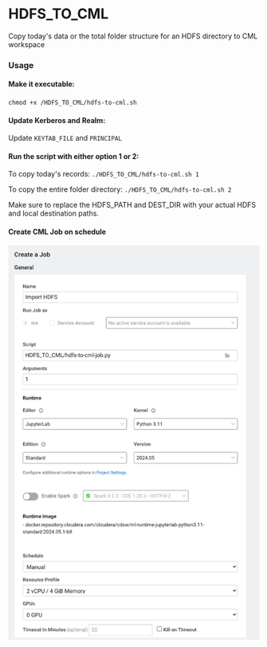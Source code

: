 # HDFS_TO_CML
Copy today's data or the total folder structure for an HDFS directory to CML workspace
### Usage

#### Make it executable:
`chmod +x /HDFS_TO_CML/hdfs-to-cml.sh`

#### Update Kerberos and Realm:
Update `KEYTAB_FILE` and `PRINCIPAL`

#### Run the script with either option 1 or 2:
To copy today's records:
`./HDFS_TO_CML/hdfs-to-cml.sh 1`

To copy the entire folder directory:
`./HDFS_TO_CML/hdfs-to-cml.sh 2`

Make sure to replace the HDFS_PATH and DEST_DIR with your actual HDFS and local destination paths.

#### Create CML Job on schedule
![](/assets/create-job.png)